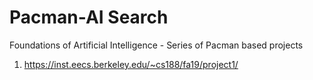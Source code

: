 # Pacman-AI Search
Foundations of Artificial Intelligence - Series of Pacman based projects
1. https://inst.eecs.berkeley.edu/~cs188/fa19/project1/


